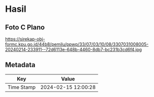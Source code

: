 # Hasil

## Foto C Plano

https://sirekap-obj-formc.kpu.go.id/44b8/pemilu/ppwp/33/07/03/10/08/3307031008005-20240214-233911--72d6113e-648b-4460-8db7-bc231b3cd6f4.jpg


## Metadata

| Key        | Value               |
| ---------- | ------------------- |
| Time Stamp | 2024-02-15 12:00:28 |



